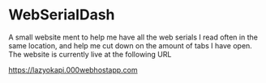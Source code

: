 # WebSerialDash

A small website ment to help me have all the web serials I read often in the same location, and help me cut down on the amount of tabs I have open. The website is currently live at the following URL

https://lazyokapi.000webhostapp.com
